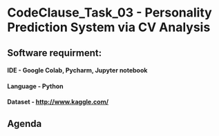 # CodeClause_Task_03 - Personality Prediction System via CV Analysis

## Software requirment:
#### IDE - Google Colab, Pycharm, Jupyter notebook
#### Language - Python
#### Dataset - http://www.kaggle.com/

## Agenda
